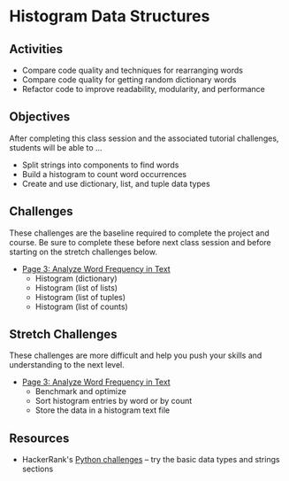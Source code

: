 # Histogram Data Structures

## Activities
- Compare code quality and techniques for rearranging words
- Compare code quality for getting random dictionary words
- Refactor code to improve readability, modularity, and performance

## Objectives
After completing this class session and the associated tutorial challenges, students will be able to ...
- Split strings into components to find words
- Build a histogram to count word occurrences
- Create and use dictionary, list, and tuple data types

## Challenges
These challenges are the baseline required to complete the project and course.
Be sure to complete these before next class session and before starting on the stretch challenges below.
- [Page 3: Analyze Word Frequency in Text]
    - Histogram (dictionary)
    - Histogram (list of lists)
    - Histogram (list of tuples)
    - Histogram (list of counts)

## Stretch Challenges
These challenges are more difficult and help you push your skills and understanding to the next level.
- [Page 3: Analyze Word Frequency in Text]
    - Benchmark and optimize
    - Sort histogram entries by word or by count
    - Store the data in a histogram text file

## Resources
- HackerRank's [Python challenges](https://www.hackerrank.com/domains/python/py-basic-data-types) – try the basic data types and strings sections


[Page 3: Analyze Word Frequency in Text]: https://www.makeschool.com/academy/tutorial/tweet-generator-data-structures-probability-with-python/analyze-word-frequency-in-text-372496dc-c68b-4752-b656-e32b69a3d45b
